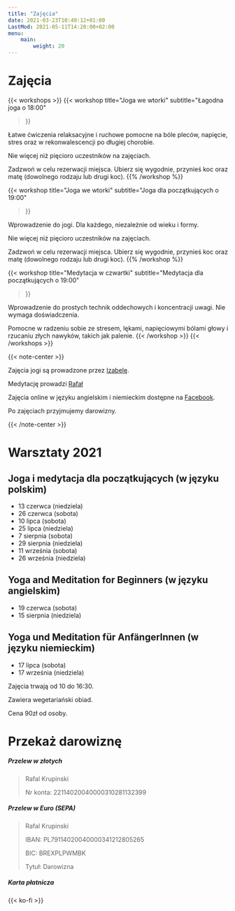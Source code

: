 ```yaml
---
title: "Zajęcia"
date: 2021-03-23T10:49:12+01:00
LastMod: 2021-05-11T14:20:00+02:00
menu:
    main:
        weight: 20
---
```


# Zajęcia

{{< workshops >}}
{{< workshop
    title="Joga we wtorki"
    subtitle="Łagodna joga o 18:00"
>}}

Łatwe ćwiczenia relaksacyjne i ruchowe pomocne na bóle pleców, napięcie, stres oraz w rekonwalescencji po długiej chorobie.

Nie więcej niż pięcioro uczestników na zajęciach.

Zadzwoń w celu rezerwacji miejsca. Ubierz się wygodnie, przynieś koc oraz matę (dowolnego rodzaju lub drugi koc).
{{% /workshop %}}

{{< workshop
title="Joga we wtorki"
subtitle="Joga dla początkujących o 19:00"
>}}

Wprowadzenie do jogi. Dla każdego, niezależnie od wieku i formy.

Nie więcej niż pięcioro uczestników na zajęciach.

Zadzwoń w celu rezerwacji miejsca. Ubierz się wygodnie, przynieś koc oraz matę (dowolnego rodzaju lub drugi koc).
{{% /workshop %}}

{{< workshop
title="Medytacja w czwartki"
subtitle="Medytacja dla początkujących o 19:00"
>}}

Wprowadzenie do prostych technik oddechowych i koncentracji uwagi. Nie wymaga doświadczenia.

Pomocne w radzeniu sobie ze stresem, lękami, napięciowymi bólami głowy i rzucaniu złych nawyków, takich jak palenie.
{{< /workshop >}}
{{< /workshops >}}

{{< note-center >}}

Zajęcia jogi są prowadzone przez [Izabelę](about#isabella).

Medytację prowadzi [Rafał](about#rafal)

Zajęcia online w języku angielskim i niemieckim dostępne na [Facebook](https://www.facebook.com/melisaretreat/).

Po zajęciach przyjmujemy darowizny.</p>
{{< /note-center >}}

# Warsztaty 2021

## Joga i medytacja dla początkujących (w języku polskim)

- <time datetime="2021-06-13">13 czerwca (niedziela)</time>
- <time datetime="2021-06-26">26 czerwca (sobota)</time>
- <time datetime="2021-07-10">10 lipca (sobota)</time>
- <time datetime="2021-07-25">25 lipca (niedziela)</time>
- <time datetime="2021-08-07">7 sierpnia (sobota)</time>
- <time datetime="2021-08-29">29 sierpnia (niedziela)</time>
- <time datetime="2021-09-11">11 września (sobota)</time>
- <time datetime="2021-09-26">26 września (niedziela)</time>

## Yoga and Meditation for Beginners (w języku angielskim)

- <time datetime="2021-06-19">19 czerwca (sobota)</time>
- <time datetime="2021-08-15">15 sierpnia (niedziela)</time>

## Yoga und Meditation für AnfängerInnen (w języku niemieckim)

- <time datetime="2021-07-17">17 lipca (sobota)</time>
- <time datetime="2021-09-19">17 września (niedziela)</time>

Zajęcia trwają od 10 do 16:30.

Zawiera wegetariański obiad.

Cena 90zł od osoby.

# Przekaż darowiznę

##### Przelew w złotych

> Rafal Krupinski
>
> Nr konta: 22114020040000310281132399

##### Przelew w Euro (SEPA)

> Rafal Krupinski
>
> IBAN: PL79114020040000341212805265
>
> BIC: BREXPLPWMBK
> 
> Tytuł: Darowizna

##### Karta płatnicza

{{< ko-fi >}}
